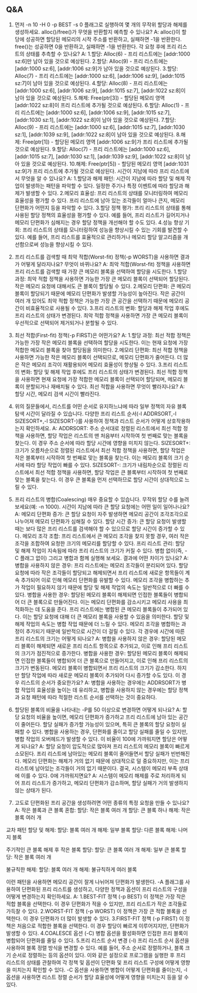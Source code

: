 ## Q&A
1. 먼저 -n 10 -H 0 -p BEST -s 0 플래그로 실행하여 몇 개의 무작위 할당과 해제를 생성하세요.
alloc()/free()가 무엇을 반환할지 예측할 수 있나요? 
A: alloc()이 할당에 성공하면 할당된 메모리의 시작 주소를 반환하고, 실패하면 -1을 반환한다. 
free()는 성공하면 0을 반환하고, 실패하면 -1을 반환한다.
각 요청 후에 프리 리스트의 상태를 추측할 수 있나요? 
A:
1.할당: Alloc(6) - 프리 리스트에는 [addr:1000 sz:6]만 남아 있을 것으로 예상된다.
2.할당: Alloc(9) - 프리 리스트에는 [addr:1000 sz:6], [addr:1006 sz:9]가 남아 있을 것으로 예상된다.
3.할당: Alloc(7) - 프리 리스트에는 [addr:1000 sz:6], [addr:1006 sz:9], [addr:1015 sz:7]이 남아 있을 것으로 예상된다.
4.할당: Alloc(8) - 프리 리스트에는 [addr:1000 sz:6], [addr:1006 sz:9], [addr:1015 sz:7], [addr:1022 sz:8]이 남아 있을 것으로 예상된다.
5.해제: Free(ptr[3]) - 할당된 메모리 영역 [addr:1022 sz:8]이 프리 리스트에 추가될 것으로 예상된다.
6.할당: Alloc(1) - 프리 리스트에는 [addr:1000 sz:6], [addr:1006 sz:9], [addr:1015 sz:7], [addr:1030 sz:1], [addr:1022 sz:8]이 남아 있을 것으로 예상된다.
7.할당: Alloc(9) - 프리 리스트에는 [addr:1000 sz:6], [addr:1015 sz:7], [addr:1030 sz:1], [addr:1039 sz:9], [addr:1022 sz:8]이 남아 있을 것으로 예상된다.
8.해제: Free(ptr[1]) - 할당된 메모리 영역 [addr:1006 sz:9]가 프리 리스트에 추가될 것으로 예상된다.
9.할당: Alloc(7) - 프리 리스트에는 [addr:1000 sz:6], [addr:1015 sz:7], [addr:1030 sz:1], [addr:1039 sz:9], [addr:1022 sz:8]이 남아 있을 것으로 예상된다.
10.해제: Free(ptr[5]) - 할당된 메모리 영역 [addr:1031 sz:9]가 프리 리스트에 추가될 것으로 예상된다.
시간이 지남에 따라 프리 리스트에서 무엇을 알 수 있나요?
A:
1.할당과 해제 패턴: 시간이 지남에 따라 할당 및 해제 작업이 발생하는 패턴을 파악할 수 있다. 일정한 주기나 특정 이벤트에 따라 할당과 해제가 발생할 수 있다.
2.메모리 효율성: 프리 리스트의 상태를 모니터링하여 메모리 효율성을 평가할 수 있다. 프리 리스트에 남아 있는 조각들이 얼마나 큰지, 메모리 단편화가 어떤지 등을 파악할 수 있다.
3.할당 정책 평가: 프리 리스트의 상태를 통해 사용된 할당 정책의 효율성을 평가할 수 있다. 예를 들어, 프리 리스트가 길어지거나 메모리 단편화가 심해지는 경우 할당 정책을 개선해야 할 수도 있다.
4.성능 향상 기회: 프리 리스트의 상태를 모니터링하여 성능을 향상시킬 수 있는 기회를 발견할 수 있다. 예를 들어, 프리 리스트를 효율적으로 관리하거나 메모리 할당 알고리즘을 개선함으로써 성능을 향상시킬 수 있다.

2. 프리 리스트를 검색할 때 최악 적합(Worst-fit) 정책(-p WORST)을 사용하면 결과가 어떻게 달라지나요? 무엇이 바뀌나요?
A: 최악 적합(Worst-fit) 정책을 사용하면 프리 리스트를 검색할 때 가장 큰 메모리 블록을 선택하여 할당을 시도한다.
1.할당 과정: 최악 적합 정책을 사용하면 가능한 가장 큰 메모리 블록이 선택되어 할당된다. 작은 메모리 요청에 대해서도 큰 블록이 할당될 수 있다.
2.메모리 단편화: 큰 메모리 블록이 할당되기 때문에 메모리 단편화가 발생할 가능성이 높아진다. 작은 공간이 여러 개 있어도 최악 적합 정책은 가능한 가장 큰 공간을 선택하기 때문에 메모리 공간이 비효율적으로 사용될 수 있다.
3.프리 리스트의 변화: 할당과 해제 작업 후에도 프리 리스트의 상태가 변경된다. 최악 적합 정책을 사용하면 가장 큰 메모리 블록이 우선적으로 선택되어 제거되거나 분할될 수 있다.

3. 최선 적합(First-fit) 정책(-p FIRST)은 어떤가요?
A:
1.할당 과정: 최선 적합 정책은 가능한 가장 작은 메모리 블록을 선택하여 할당을 시도한다. 이는 현재 요청에 가장 적합한 메모리 블록을 찾아 할당됨을 의미한다.
2.메모리 단편화: 최선 적합 정책을 사용하면 가능한 작은 메모리 블록이 선택되므로, 메모리 단편화가 줄어든다. 더 많은 작은 메모리 조각이 재활용되어 메모리 효율성이 향상될 수 있다.
3.프리 리스트의 변화: 할당 및 해제 작업 후에도 프리 리스트의 상태가 변경된다. 최선 적합 정책을 사용하면 현재 요청에 가장 적합한 메모리 블록이 선택되어 할당되며, 메모리 블록이 분할되거나 재배치될 수 있다.
최선 적합을 사용하면 무엇이 빨라지나요?
A: 할당 시간, 메모리 검색 시간이 빨라진다. 

4. 위의 질문들에서, 리스트를 어떤 순서로 유지하느냐에 따라 일부 정책의 자유 블록 탐색 시간이 달라질 수 있습니다.
다양한 프리 리스트 순서(-l ADDRSORT,-l SIZESORT+,-l SIZESORT-)를 사용하여 정책과 리스트 순서가 어떻게 상호작용하는지 확인하세요.
A: 
ADDRSORT:
주소 순서대로 정렬된 리스트에서 최선 적합 정책을 사용하면, 할당 작업은 리스트의 맨 처음부터 시작하여 첫 번째로 맞는 블록을 찾는다. 이 경우 주소 순서에 따라 할당 시간에 영향을 미치지 않는다.
SIZESORT+:
크기가 오름차순으로 정렬된 리스트에서 최선 적합 정책을 사용하면, 할당 작업은 작은 블록부터 시작하여 첫 번째로 맞는 블록을 찾는다. 이는 메모리 블록의 크기 순서에 따라 할당 작업이 빠를 수 있다.
SIZESORT-:
크기가 내림차순으로 정렬된 리스트에서 최선 적합 정책을 사용하면, 할당 작업은 큰 블록부터 시작하여 첫 번째로 맞는 블록을 찾는다. 이 경우 큰 블록을 먼저 선택하므로 할당 시간이 상대적으로 느릴 수 있다.

5. 프리 리스트의 병합(Coalescing) 매우 중요할 수 있습니다. 무작위 할당 수를 늘려보세요(예: -n 1000). 
시간이 지남에 따라 큰 할당 요청에는 어떤 일이 일어나나요? 
A: 
메모리 단편화 증가: 큰 할당 요청이 자주 발생하면 메모리 공간이 조각조각으로 나누어져 메모리 단편화가 심해질 수 있다.
할당 시간 증가: 큰 할당 요청이 발생할 때는 보다 많은 프리 리스트를 검색해야 할 수 있으므로 할당 시간이 증가할 수 있다.
메모리 조각 조합: 프리 리스트에서 큰 메모리 조각을 찾지 못할 경우, 여러 작은 조각을 조합하여 요청한 크기의 메모리를 할당할 수 있다.
프리 리스트 관리: 할당 및 해제 작업이 지속됨에 따라 프리 리스트의 크기가 커질 수 있다.
병합 없이(즉, -C 플래그 없이) 그리고 병합과 함께 실행해 보세요. 결과에 어떤 차이가 있나요? 
A: 
병합을 사용하지 않은 경우:
프리 리스트에는 메모리 조각들이 분리되어 있다. 
할당 요청에 따라 작은 조각들이 할당되고 해제되면서 프리 리스트에 새로운 항목들이 계속 추가되어 이로 인해 메모리 단편화를 유발할 수 있다.
메모리 조각을 병합하는 추가 작업이 필요하지 않기 때문에 할당 및 해제 작업의 속도는 일반적으로 더 빠를 수 있다.
병합을 사용한 경우:
할당된 메모리 블록이 해제되면 인접한 블록들이 병합되어 더 큰 블록으로 만들어진다. 이는 메모리 단편화를 감소시키고 메모리 사용을 최적화하는 데 도움을 준다.
프리 리스트에는 병합된 큰 메모리 블록들이 추가되어 있다. 이는 할당 요청에 대해 더 큰 메모리 블록을 사용할 수 있음을 의미한다.
할당 및 해제 작업의 속도는 병합 작업 때문에 더 느릴 수 있다. 메모리 조각을 병합하는 과정이 추가되기 때문에 일반적으로 시간이 더 걸릴 수 있다.
각 경우에 시간에 따른 프리 리스트의 크기는 어떻게 되나요? 
A: 
병합을 사용하지 않은 경우:
할당된 메모리 블록이 해제되면 새로운 프리 리스트 항목으로 추가되고, 이로 인해 프리 리스트의 크기가 점진적으로 증가한다.
병합을 사용한 경우:
할당된 메모리 블록이 해제되면 인접한 블록들이 병합되어 더 큰 블록으로 만들어지고, 이로 인해 프리 리스트의 크기가 변동된다. 메모리 블록이 병합되면서 프리 리스트의 크기가 감소한다. 하지만 할당 작업에 따라 새로운 메모리 블록이 추가되어 다시 증가할 수도 있다.
이 경우 리스트의 순서가 중요한가요?
A: 병합을 사용하는 경우에는 ADDRSORT가 병합 작업의 효율성을 높이는 데 유리하고, 병합을 사용하지 않는 경우에는 할당 정책과 요청 패턴에 따라 적절한 리스트 순서를 선택하는 것이 중요하다.

6. 할당된 블록의 비율을 나타내는 -P를 50 이상으로 변경하면 어떻게 되나요?
A: 할당 요청의 비율을 높이면, 메모리 단편화가 증가하고 프리 리스트에 남아 있는 공간이 줄어든다.
할당 실패가 증가할 가능성이 있으며, 특히 큰 블록의 할당 요청이 실패할 수 있다.
병합을 사용하는 경우, 단편화를 줄이고 할당 실패를 줄일 수 있지만, 병합 작업의 오버헤드가 발생할 수 있다.
이 비율이 100에 가까워지면 할당은 어떻게 되나요? 
A: 할당 요청이 압도적으로 많아져 프리 리스트의 메모리 블록이 빠르게 소모된다.
프리 리스트에 남아있는 메모리 블록이 줄어들면서 할당 실패가 빈번해진다.
메모리 단편화는 해제가 거의 없기 때문에 상대적으로 덜 중요하지만, 이는 프리 리스트에 남아있는 조각들이 거의 없기 때문이다.
결국, 시스템이 메모리 부족 상태에 이를 수 있다.
0에 가까워지면요?
A: 시스템이 메모리 해제를 주로 처리하게 되어 프리 리스트가 증가하고, 메모리 단편화가 감소하며, 할당 실패가 거의 발생하지 않는 상태가 된다.

7. 고도로 단편화된 프리 공간을 생성하려면 어떤 종류의 특정 요청을 만들 수 있나요? 
A: 
작은 블록과 큰 블록 혼합:
할당: 작은 블록 여러 개
할당: 큰 블록 하나
해제: 작은 블록 여러 개

교차 패턴 할당 및 해제:
할당: 블록 여러 개
해제: 일부 블록
할당: 다른 블록
해제: 나머지 블록

주기적인 큰 블록 해제 후 작은 블록 할당:
할당: 큰 블록 여러 개
해제: 일부 큰 블록
할당: 작은 블록 여러 개

불규칙한 해제:
할당: 블록 여러 개
해제: 불규칙하게 여러 블록

이런 패턴을 사용하면 메모리 공간이 잘게 나뉘어져 단편화가 발생한다. 
-A 플래그를 사용하여 단편화된 프리 리스트를 생성하고, 다양한 정책과 옵션이 프리 리스트의 구성을 어떻게 변경하는지 확인하세요.
A: 
1.BEST-FIT 정책 (-p BEST)
이 정책은 가장 작은 적합 블록을 선택한다. 이 경우 단편화가 적을 수 있지만, 프리 리스트가 작은 조각들로 가득찰 수 있다.
2.WORST-FIT 정책 (-p WORST)
이 정책은 가장 큰 적합 블록을 선택한다. 이 경우 단편화가 더 많이 발생할 수 있다.
3.FIRST-FIT 정책 (-p FIRST)
이 정책은 처음으로 적합한 블록을 선택한다. 이 경우 할당이 빠르게 이루어지지만, 단편화가 발생할 수 있다.
4.COALESCE 옵션 (-C)
병합 옵션을 활성화하면 인접한 프리 블록이 병합되어 단편화를 줄일 수 있다.
5.프리 리스트 순서 변경 (-l)
프리 리스트 순서 옵션을 사용하여 블록 정렬 방식을 변경할 수 있다. 예를 들어, 주소 순서로 정렬하거나, 블록 크기 순서로 정렬하는 등의 옵션이 있다.
이와 같은 설정으로 프로그램을 실행한 후 프리 리스트의 상태를 관찰하여 각 정책 및 옵션이 단편화 및 프리 리스트 구성에 어떻게 영향을 미치는지 확인할 수 있다. -C 옵션을 사용하면 병합이 어떻게 단편화를 줄이는지, -l 옵션을 사용하면 리스트 정렬 순서가 할당 효율성에 어떻게 영향을 미치는지 등을 알 수 있다.
